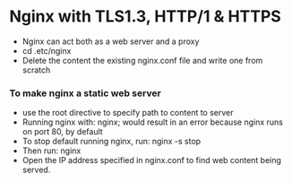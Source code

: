 # Nginx with TLS1.3, HTTP/1 & HTTPS

- Nginx can act both as a web server and a proxy
- cd .etc/nginx
- Delete the content the existing nginx.conf file and write one from scratch

### To make nginx a static web server

- use the root directive to specify path to content to server
- Running nginx with: nginx; would result in an error because nginx runs on port 80, by default
- To stop default running nginx, run: nginx -s stop
- Then run: nginx
- Open the IP address specified in nginx.conf to find web content being served.
